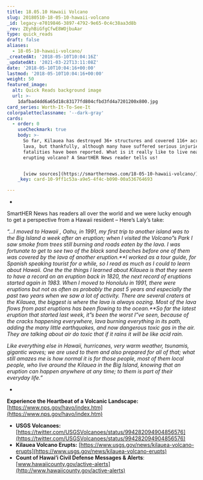 ```yaml
---
title: 18.05.10 Hawaii Volcano
slug: 20180510-18-05-10-hawaii-volcano
_id: legacy-e7019846-3897-4792-9e65-0c4c38aa3d8b
_rev: ZEyhBiGfgCfwE8WOjbuAar
type: quick_reads
draft: false
aliases:
  - 18-05-10-hawaii-volcano/
_createdAt: '2018-05-10T10:04:16Z'
_updatedAt: '2021-03-22T13:11:08Z'
date: '2018-05-10T10:04:16+00:00'
lastmod: '2018-05-10T10:04:16+00:00'
weight: 50
featured_image:
  alt: Quick Reads background image
  url: >-
    1dafbad4dd6a65d18c83177fd804cfbd3fd4a7201200x800.jpg
card_series: Worth-It-To-See-It
colorpaletteclassname: '--dark-gray'
cards:
  - order: 0
    useCheckmark: true
    body: >-
      So far, Kilauea has destroyed 36+ structures and covered 116+ acres in
      lava, but thankfully, although many have suffered serious injuries, no
      fatalities have been reported. What is it really like to live near an
      erupting volcano? A SmartHER News reader tells us!


      [view sources](https://smarthernews.com/18-05-10-hawaii-volcano/)
    _key: card-10-9ff1c53a-a9e5-4f4c-b090-00a536764693

---
```

* 

SmartHER News has readers all over the world and we were lucky enough to get a perspective from a Hawaii resident – Here’s Laly’s take:

_“…I moved to Hawaii , Oahu, in 1991, my first trip to another island was to the Big Island a week after an eruption; when I visited the Volcano”s Park I saw smoke from trees still burning and roads eaten by the lava. I was fortunate to get to see two of the black sand beaches before one of them was covered by the lava of another eruption.**I worked as a tour guide, for Spanish speaking tourist for a while, so I read as much as I could to learn about Hawaii. One the the things I learned about Kilauea is that they seem to have a record on an eruption back in 1820, the next record of eruptions started again in 1983. When I moved to Honolulu in 1991, there were eruptions but not as often as probably the past 5 years and especially the past two years when we saw a lot of activity. There are several craters at the Kilauea, the biggest is where the lava is always oozing. Most of the lava flows from past eruptions has been flowing to the ocean.**So far the latest eruption that started last week, it”s been the worst I”ve seen, because of the cracks happening everywhere, lava burning everything in its path, adding the many little earthquakes, and now dangerous toxic gas in the air. They are talking about air do toxic that if it rains it will be like acid rain._

_Like everything else in Hawaii, hurricanes, very warm weather, tsunamis, gigantic waves; we are used to them and also prepared for all of that; what still amazes me is how normal it is for those people, most of them local people, who live around the Kilauea in the Big Island, knowing that an eruption can happen anywhere at any time; to them is part of their everyday life.”_

* 

**Experience the Heartbeat of a Volcanic Landscape:** [https://www.nps.gov/havo/index.htm](https://www.nps.gov/havo/index.htm)

* **USGS Volcanoes:** [https://twitter.com/USGSVolcanoes/status/994282094904856576](https://twitter.com/USGSVolcanoes/status/994282094904856576)
* **Kilauea Volcano Erupts:** [https://www.usgs.gov/news/kilauea-volcano-erupts](https://www.usgs.gov/news/kilauea-volcano-erupts)
* **Count of Hawai’i Civil Defense Messages & Alerts**: [www.hawaiicounty.gov/active-alerts](http://www.hawaiicounty.gov/active-alerts)